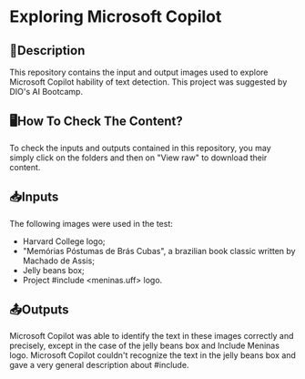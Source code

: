# Exploring Microsoft Copilot

## 📃Description

This repository contains the input and output images used to explore Microsoft Copilot hability of text detection. This project was suggested by DIO's AI Bootcamp.

## 🖥️How To Check The Content?

To check the inputs and outputs contained in this repository, you may simply click on the folders and then on "View raw" to download their content. 

## 📥​Inputs

The following images were used in the test: 

- Harvard College logo;
- "Memórias Póstumas de Brás Cubas", a brazilian book classic written by Machado de Assis;
- Jelly beans box;
- Project #include <meninas.uff> logo.

## 📤Outputs

Microsoft Copilot was able to identify the text in these images correctly and precisely, except in the case of the jelly beans box and Include Meninas logo. Microsoft Copilot couldn't recognize the text in the jelly beans box and gave a very general description about #include.

